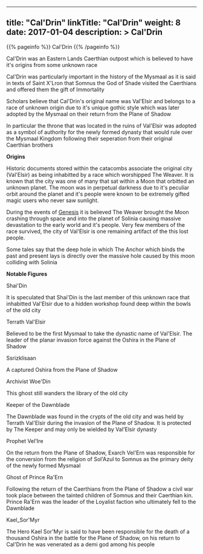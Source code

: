 
---
title: "Cal'Drin"
linkTitle: "Cal'Drin"
weight: 8
date: 2017-01-04
description: >
 Cal'Drin
---

{{% pageinfo %}}
Cal'Drin
{{% /pageinfo %}}

Cal'Drin was an Eastern Lands Caerthian outpost which is believed to have it's origins from some unknown race 

Cal'Drin was particularly important in the history of the Mysmaal as it is said in texts of Saint X'Lron that Somnus the God of Shade visited the Caerthians and offered them the gift of Immortality 

Scholars believe that Cal'Drin's original name was Val'Elsir and belongs to a race of unknown origin due to it's unique gothic style which was later adopted by the Mysmaal on their return from the Plane of Shadow 

In particular the throne that was located in the ruins of Val'Elsir was adopted as a symbol of authority for the newly formed dynasty that would rule over the Mysmaal Kingdom following their seperation from their original Caerthian brothers 

**Origins**

Historic documents stored within the catacombs associate the original city (Val'Elsir) as being inhabitted by a race which worshipped The Weaver. It is known that the city was one of many that sat within a Moon that orbitted an unknown planet. The moon was in perpetual darkness due to it's peculiar orbit around the planet and it's people were known to be extremely gifted magic users who never saw sunlight.

During the events of [Genesis](https://www.fallofanempire.com/docs/stories/genesis/) it is believed The Weaver brought the Moon crashing through space and into the planet of Solinia causing massive devastation to the early world and it's people. Very few members of the race survived, the city of Val'Elsir is one remaining artifact of the this lost people.

Some tales say that the deep hole in which The Anchor which binds the past and present lays is directly over the massive hole caused by this moon colliding with Solinia

**Notable Figures**

Shai'Din

It is speculated that Shai'Din is the last member of this unknown race that inhabitted Val'Elsir due to a hidden workshop found deep within the bowls of the old city

Terrath Val'Elsir

Believed to be the first Mysmaal to take the dynastic name of Val'Elsir. The leader of the planar invasion force against the Oshira in the Plane of Shadow

Ssrizklisaan

A captured Oshira from the Plane of Shadow 

Archivist Woe'Din 

This ghost still wanders the library of the old city 

Keeper of the Dawnblade 

The Dawnblade was found in the crypts of the old city and was held by Terrath Val'Elsir during the invasion of the Plane of Shadow. It is protected by The Keeper and may only be wielded by Val'Elsir dynasty 

Prophet Vel'Ire 

On the return from the Plane of Shadow, Exarch Vel'Ern was responsible for the conversion from the religion of Sol'Azul to Somnus as the primary deity of the newly formed Mysmaal 

Ghost of Prince Ra'Ern 

Following the return of the Caerthians from the Plane of Shadow a civil war took place between the tainted children of Somnus and their Caerthian kin. Prince Ra'Ern was the leader of the Loyalist faction who ultimately fell to the Dawnblade 

Kael_Sor'Myr 

The Hero Kael Sor'Myr is said to have been responsible for the death of a thousand Oshira in the battle for the Plane of Shadow, on his return to Cal'Drin he was venerated as a demi god among his people
